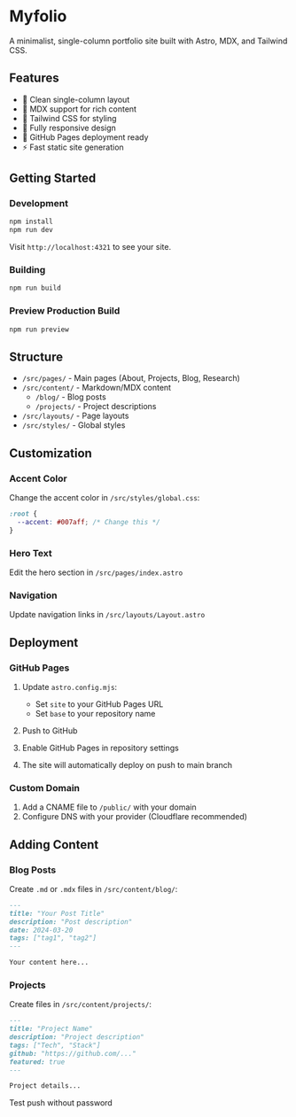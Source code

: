 # Myfolio

A minimalist, single-column portfolio site built with Astro, MDX, and Tailwind CSS.

## Features

- 🎨 Clean single-column layout
- 📝 MDX support for rich content
- 🎯 Tailwind CSS for styling
- 📱 Fully responsive design
- 🚀 GitHub Pages deployment ready
- ⚡ Fast static site generation

## Getting Started

### Development

```bash
npm install
npm run dev
```

Visit `http://localhost:4321` to see your site.

### Building

```bash
npm run build
```

### Preview Production Build

```bash
npm run preview
```

## Structure

- `/src/pages/` - Main pages (About, Projects, Blog, Research)
- `/src/content/` - Markdown/MDX content
  - `/blog/` - Blog posts
  - `/projects/` - Project descriptions
- `/src/layouts/` - Page layouts
- `/src/styles/` - Global styles

## Customization

### Accent Color
Change the accent color in `/src/styles/global.css`:
```css
:root {
  --accent: #007aff; /* Change this */
}
```

### Hero Text
Edit the hero section in `/src/pages/index.astro`

### Navigation
Update navigation links in `/src/layouts/Layout.astro`

## Deployment

### GitHub Pages

1. Update `astro.config.mjs`:
   - Set `site` to your GitHub Pages URL
   - Set `base` to your repository name

2. Push to GitHub

3. Enable GitHub Pages in repository settings

4. The site will automatically deploy on push to main branch

### Custom Domain

1. Add a CNAME file to `/public/` with your domain
2. Configure DNS with your provider (Cloudflare recommended)

## Adding Content

### Blog Posts
Create `.md` or `.mdx` files in `/src/content/blog/`:

```markdown
---
title: "Your Post Title"
description: "Post description"
date: 2024-03-20
tags: ["tag1", "tag2"]
---

Your content here...
```

### Projects
Create files in `/src/content/projects/`:

```markdown
---
title: "Project Name"
description: "Project description"
tags: ["Tech", "Stack"]
github: "https://github.com/..."
featured: true
---

Project details...
```
Test push without password
